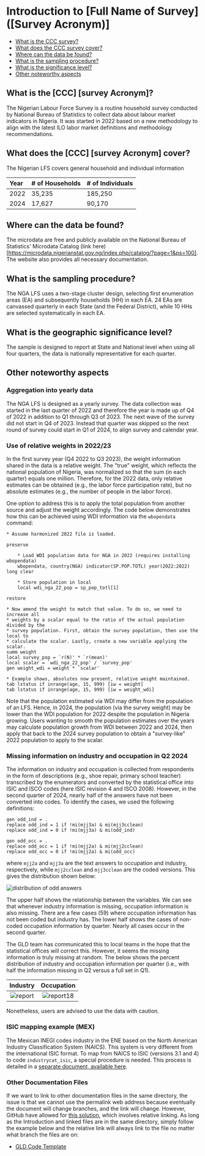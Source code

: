 # Introduction to [Full Name of Survey] ([Survey Acronym)]

- [What is the CCC survey?](#what-is-the-ccc-survey-acronym)
- [What does the CCC survey cover?](#what-does-the-ccc-survey-acronym-cover)
- [Where can the data be found?](#where-can-the-data-be-found)
- [What is the sampling procedure?](#what-is-the-sampling-procedure)
- [What is the significance level?](#what-is-the-geographic-significance-level)
- [Other noteworthy aspects](#other-noteworthy-aspects)

## What is the [CCC] [survey Acronym]?

The Nigerian Labour Force Survey is a routine household survey conducted by National Bureau of Statistics to collect data about labour market indicators in Nigeria. It was started in 2022 based on a new methodology to align with the latest ILO labor market definitions and methodology recommendations.

## What does the [CCC] [survey Acronym] cover?

The Nigerian LFS covers general household and individual information 

| Year	| # of Households	| # of Individuals	|
| :-------	| :--------		| :--------	 	    |
| 2022      | 35,235        |  185,250          |
| 2024      | 17,627        |  90,170           |

## Where can the data be found?

The microdata are free and publicly available on the National Bureau of Statistics' Microdata Catalog (link here)[https://microdata.nigerianstat.gov.ng/index.php/catalog/?page=1&ps=100]. The website also provides all necessary documentation.

## What is the sampling procedure?

The NGA LFS uses a two-stage cluster design, selecting first enumeration areas (EA) and subsequently households (HH) in each EA. 24 EAs are canvassed quarterly in each State (and the Federal District), while 10 HHs are selected systematically in each EA.

## What is the geographic significance level?

The sample is designed to report at State and National level when using all four quarters, the data is nationally representative for each quarter.

## Other noteworthy aspects

### Aggregation into yearly data

The NGA LFS is designed as a yearly survey. The data collection was started in the last quarter of 2022 and therefore the year is made up of Q4 of 2022 in addition to Q1 through Q3 of 2023. The next wave of the survey did not start in Q4 of 2023. Instead that quarter was skipped so the next round of survey could start in Q1 of 2024, to align survey and calendar year.

### Use of relative weights in 2022/23

In the first survey year (Q4 2022 to Q3 2023), the weight information shared in the data is a relative weight. The "true" weight, which reflects the national population of Nigeria, was normalized so that the sum (in each quarter) equals one million. Therefore, for the 2022 data, only relative estimates can be obtained (e.g., the labor force participation rate), but no absolute estimates (e.g., the number of people in the labor force).

One option to address this is to apply the total population from another source and adjust the weight accordingly. The code below demonstrates how this can be achieved using WDI information via the `wbopendata` command:

```
* Assume harmonized 2022 file is loaded.

preserve
	
	* Load WDI population data for NGA in 2022 (requires installing wbopendata)
	wbopendata, country(NGA) indicator(SP.POP.TOTL) year(2022:2022) long clear
	
	* Store population in local
	local wdi_nga_22_pop = sp_pop_totl[1]

restore

* Now amend the weight to match that value. To do so, we need to increase all
* weights by a scalar equal to the ratio of the actual population divided by the 
* survey population. First, obtain the survey population, then use the local to 
* calculate the scalar. Lastly, create a new variable applying the scalar.
summ weight
local survey_pop = `r(N)' * `r(mean)'
local scalar = `wdi_nga_22_pop' / `survey_pop'
gen weight_wdi = weight * `scalar'

* Example shows, absolutes now present, relative weight maintained.
tab lstatus if inrange(age, 15, 999) [iw = weight]
tab lstatus if inrange(age, 15, 999) [iw = weight_wdi]
```

Note that the population estimated via WDI may differ from the population of an LFS. Hence, in 2024, the population (via the survey weight) may be lower than the WDI population for 2022 despite the population in Nigeria growing. Users wanting to smooth the population estimates over the years may calculate population growth from WDI between 2022 and 2024, then apply that back to the 2024 survey population to obtain a "survey-like" 2022 population to apply to the scalar.

### Missing information on industry and occupation in Q2 2024

The information on industry and occupation is collected from respondents in the form of descriptions (e.g., shoe repair, primary school teacher) transcribed by the enumerators and converted by the statistical office into ISIC and ISCO codes (here ISIC revision 4 and ISCO 2008). However, in the second quarter of 2024, nearly half of the answers have not been converted into codes. To identify the cases, we used the following definitions:

```
gen odd_ind = .
replace odd_ind = 1 if !mi(mjj3a) & mi(mjj3cclean)
replace odd_ind = 0 if !mi(mjj3a) & mi(odd_ind)

gen odd_occ = .
replace odd_occ = 1 if !mi(mjj2a) & mi(mjj2cclean)
replace odd_occ = 0 if !mi(mjj2a) & mi(odd_occ)
```

where `mjj2a` and `mjj3a` are the text answers to occupation and industry, respectively, while `mjj2cclean` and `mjj3cclean` are the coded versions. This gives the distribution shown below:

![distribution of odd answers](utilities/odd_cases_nga_coding_occ.png)

The upper half shows the relationship between the variables. We can see that whenever industry information is missing, occupation information is also missing. There are a few cases (59) where occupation information has not been coded but industry has. The lower half shows the cases of non-coded occupation information by quarter. Nearly all cases occur in the second quarter.

The GLD team has communicated this to local teams in the hope that the statistical offices will correct this. However, it seems the missing information is truly missing at random. The below shows the percent distribution of industry and occupation information per quarter (i.e., with half the information missing in Q2 versus a full set in Q1).

|  **Industry**	                                | **Occupation**                                   | 
| :-------------------------------------------: | :----------------------------------------------: |
|![report](utilities/ind_q1_2_distribution.png) | ![report18](utilities/occ_q1_2_distribution.png) | 

Nonetheless, users are advised to use the data with caution.











### ISIC mapping example (MEX)

The Mexican INEGI codes industry in the ENE based on the North American Industry Classification System (NAICS). This system is very different from the international ISIC format. To map from NAICS to ISIC (versions 3.1 and 4) to code `industrycat_isic`, a special procedure is needed. This process is detailed in a [separate document, available here](../B%20-%20Country%20Survey%20Details/MEX/ENOE/Correspondence_NAICS_ISIC.md).

### Other Documentation Files 
If we want to link to other documentation files in the same directory, the issue is that we cannot use the permalink web address because eventually the document will change branches, and the link will change. However, GitHub have allowed for [this solution](https://github.blog/2013-01-31-relative-links-in-markup-files/), which involves relative linking. As long as the Introduction and linked files are in the same directory, simply follow the example below and the relative link will always link to the file no matter what branch the files are on: 
- [GLD Code Template](GLD_Harmonization_Template.do)
